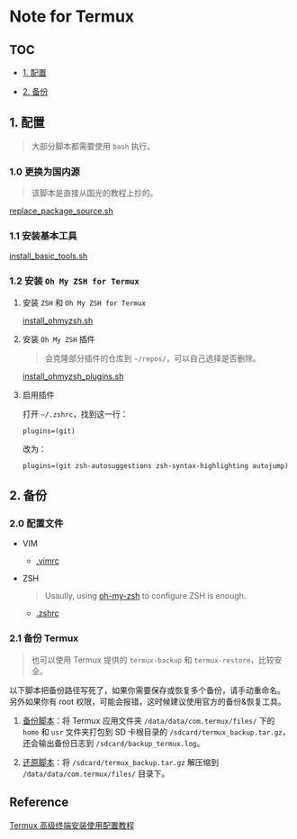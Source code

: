 # Note for Termux

## TOC

- [1. 配置](#1-配置)

- [2. 备份](#2-备份)

## 1. 配置

> 大部分脚本都需要使用 `bash` 执行。

### 1.0 更换为国内源

> 该脚本是直接从国光的教程上抄的。

[replace_package_source.sh](./replace_package_source.sh)

### 1.1 安装基本工具

[install_basic_tools.sh](./install_basic_tools.sh)

### 1.2 安装 `Oh My ZSH for Termux`

1. 安装 `ZSH` 和 `Oh My ZSH for Termux`

	[install_ohmyzsh.sh](./install_ohmyzsh.sh)

2. 安装 `Oh My ZSH` 插件

	> 会克隆部分插件的仓库到 `~/repos/`，可以自己选择是否删除。

	[install_ohmyzsh_plugins.sh](./install_ohmyzsh_plugins.sh)

3. 启用插件

	打开 `~/.zshrc`，找到这一行：

	```shell
	plugins=(git)
	```

	改为：

	```shell
	plugins=(git zsh-autosuggestions zsh-syntax-highlighting autojump)
	```

## 2. 备份

### 2.0 配置文件

- VIM

	- [.vimrc](../configs/vim/.vimrc)

- ZSH

	> Usaully, using [oh-my-zsh](https://ohmyz.sh/) to configure ZSH is enough.

	- [.zshrc](.zshrc)

### 2.1 备份 Termux

> 也可以使用 Termux 提供的 `termux-backup` 和 `termux-restore`，比较安全。

以下脚本把备份路径写死了，如果你需要保存或恢复多个备份，请手动重命名。
另外如果你有 root 权限，可能会报错，这时候建议使用官方的备份&恢复工具。

1. [备份脚本](./backup_termux.sh)：将 Termux 应用文件夹 `/data/data/com.termux/files/` 下的 `home` 和 `usr` 文件夹打包到 SD 卡根目录的 `/sdcard/termux_backup.tar.gz`，还会输出备份日志到 `/sdcard/backup_termux.log`。

2. [还原脚本](./restore_termux.sh)：将 `/sdcard/termux_backup.tar.gz` 解压缩到 `/data/data/com.termux/files/` 目录下。

## Reference

[Termux 高级终端安装使用配置教程](https://www.sqlsec.com/2018/05/termux.html)
